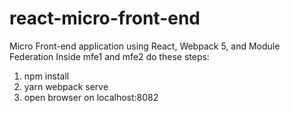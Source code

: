 # react-micro-front-end
Micro Front-end application using React, Webpack 5, and Module Federation
Inside mfe1 and mfe2 do these steps:
1. npm install
2. yarn webpack serve
3. open browser on localhost:8082 
